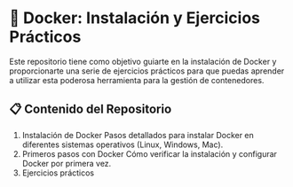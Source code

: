 # 🐳 Docker: Instalación y Ejercicios Prácticos

Este repositorio tiene como objetivo guiarte en la instalación de Docker y proporcionarte una serie de ejercicios prácticos para que puedas aprender a utilizar esta poderosa herramienta para la gestión de contenedores.

## 📋 Contenido del Repositorio
1. Instalación de Docker
  Pasos detallados para instalar Docker en diferentes sistemas operativos (Linux, Windows, Mac).
2. Primeros pasos con Docker
  Cómo verificar la instalación y configurar Docker por primera vez.
3. Ejercicios prácticos

